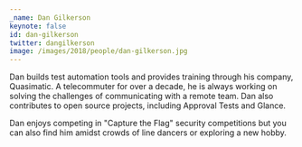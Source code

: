 ```yaml
---
_name: Dan Gilkerson
keynote: false
id: dan-gilkerson
twitter: dangilkerson
image: /images/2018/people/dan-gilkerson.jpg
---
```


Dan builds test automation tools and provides training through his company, Quasimatic. A telecommuter for over a decade, he is always working on solving the challenges of communicating with a remote team. Dan also contributes to open source projects, including Approval Tests and Glance.

Dan enjoys competing in "Capture the Flag" security competitions but you can also find him amidst crowds of line dancers or exploring a new hobby.